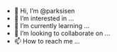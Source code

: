 - 👋 Hi, I’m @parksisen
- 👀 I’m interested in ...
- 🌱 I’m currently learning ...
- 💞️ I’m looking to collaborate on ...
- 📫 How to reach me ...

<!---
parksisen/parksisen is a ✨ special ✨ repository because its `README.md` (this file) appears on your GitHub profile.
You can click the Preview link to take a look at your changes.
--->
